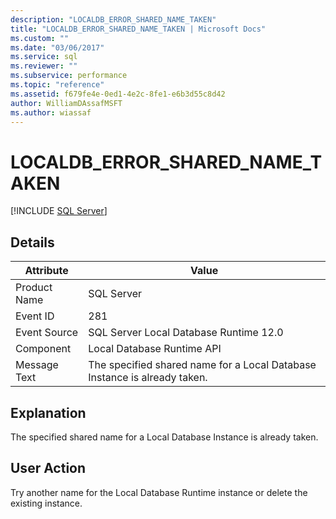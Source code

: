 ```yaml
---
description: "LOCALDB_ERROR_SHARED_NAME_TAKEN"
title: "LOCALDB_ERROR_SHARED_NAME_TAKEN | Microsoft Docs"
ms.custom: ""
ms.date: "03/06/2017"
ms.service: sql
ms.reviewer: ""
ms.subservice: performance
ms.topic: "reference"
ms.assetid: f679fe4e-0ed1-4e2c-8fe1-e6b3d55c8d42
author: WilliamDAssafMSFT
ms.author: wiassaf
---
```

# LOCALDB_ERROR_SHARED_NAME_TAKEN
 [!INCLUDE [SQL Server](../../includes/applies-to-version/sqlserver.md)]
    
## Details  
  
| Attribute | Value |
| --------- | ----- |
|Product Name|SQL Server|  
|Event ID|281|  
|Event Source|SQL Server Local Database Runtime 12.0|  
|Component|Local Database Runtime API|  
|Message Text|The specified shared name for a Local Database Instance is already taken.|  
  
## Explanation  
 The specified shared name for a Local Database Instance is already taken.  
  
## User Action  
 Try another name for the Local Database Runtime instance or delete the existing instance.  
  
  
